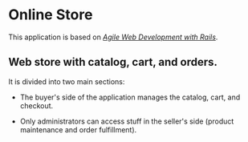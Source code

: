# Online Store
This application is based on [*Agile Web Development with Rails*](https://pragprog.com/book/rails51/agile-web-development-with-rails-5-1).

## Web store with catalog, cart, and orders.

It is divided into two main sections:

* The buyer's side of the application manages the catalog, cart, 
  and checkout.

* Only administrators can access stuff in the seller's side
  (product maintenance and order fulfillment).
